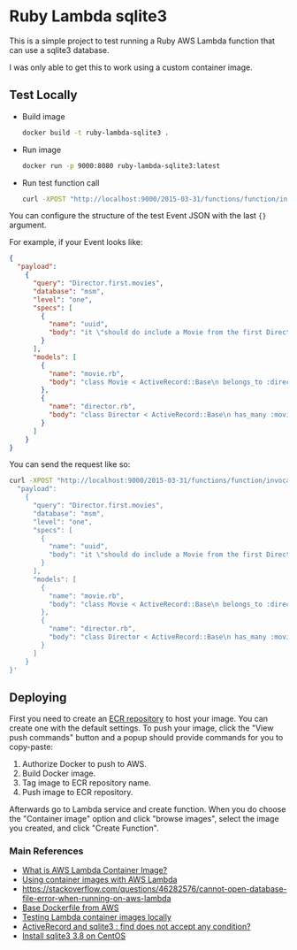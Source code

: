 # Ruby Lambda sqlite3

This is a simple project to test running a Ruby AWS Lambda function that can use a sqlite3 database.

I was only able to get this to work using a custom container image.

## Test Locally
- Build image
   ```bash
   docker build -t ruby-lambda-sqlite3 .
   ```
- Run image
   ```bash
   docker run -p 9000:8080 ruby-lambda-sqlite3:latest
   ```
- Run test function call
   ```bash
   curl -XPOST "http://localhost:9000/2015-03-31/functions/function/invocations" -d '{}'
   ```

You can configure the structure of the test Event JSON with the last `{}` argument.

For example, if your Event looks like:

```json
{
  "payload":
    {
      "query": "Director.first.movies",
      "database": "msm",
      "level": "one",
      "specs": [
        {
          "name": "uuid",
          "body": "it \"should do include a Movie from the first Director\" do\n    expect(results).to include Movie.find_by(director_id: 1)\n  end"
        }
      ],
      "models": [
        {
          "name": "movie.rb",
          "body": "class Movie < ActiveRecord::Base\n belongs_to :director\n has_many :characters\nend"
        },
        {
          "name": "director.rb",
          "body": "class Director < ActiveRecord::Base\n has_many :movies\nend"
        }
      ]
    }
}
```

You can send the request like so:

```bash
curl -XPOST "http://localhost:9000/2015-03-31/functions/function/invocations" -d '{
  "payload":
    {
      "query": "Director.first.movies",
      "database": "msm",
      "level": "one",
      "specs": [
        {
          "name": "uuid",
          "body": "it \"should do include a Movie from the first Director\" do\n    expect(results).to include Movie.find_by(director_id: 1)\n  end"
        }
      ],
      "models": [
        {
          "name": "movie.rb",
          "body": "class Movie < ActiveRecord::Base\n belongs_to :director\n has_many :characters\nend"
        },
        {
          "name": "director.rb",
          "body": "class Director < ActiveRecord::Base\n has_many :movies\nend"
        }
      ]
    }
}'
```
## Deploying

First you need to create an [ECR repository](http://console.aws.amazon.com/ecr/repositories) to host your image. You can create one with the default settings. To push your image, click the "View push commands" button and a popup should provide commands for you to copy-paste:
1. Authorize Docker to push to AWS.
2. Build Docker image.
3. Tag image to ECR repository name.
4. Push image to ECR repository.

Afterwards go to Lambda service and create function. When you do choose the "Container image" option and click "browse images", select the image you created, and click "Create Function". 


### Main References
- [What is AWS Lambda Container Image?](https://aws.plainenglish.io/aws-lambda-container-image-a5eab06a445)
- [Using container images with AWS Lambda](https://hichaelmart.medium.com/using-container-images-with-aws-lambda-7ffbd23697f1)
- https://stackoverflow.com/questions/46282576/cannot-open-database-file-error-when-running-on-aws-lambda
- [Base Dockerfile from AWS](https://gallery.ecr.aws/lambda/ruby)
- [Testing Lambda container images locally](https://docs.aws.amazon.com/lambda/latest/dg/images-test.html)
- [ActiveRecord and sqlite3 : find does not accept any condition?](https://stackoverflow.com/questions/8329790/activerecord-and-sqlite3-find-does-not-accept-any-condition)
- [Install sqlite3 3.8 on CentOS](https://stackoverflow.com/a/70959361/10481804)
